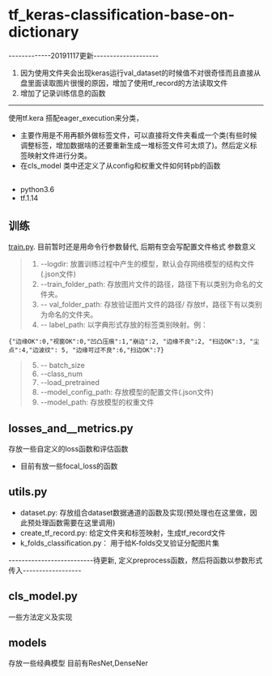 # tf_keras-classification-base-on-dictionary


-------------20191117更新--------------------
1. 因为使用文件夹会出现keras运行val_dataset的时候值不对很奇怪而且直接从盘里面读取图片很慢的原因，增加了使用tf_record的方法读取文件
2. 增加了记录训练信息的函数
--------------------------------------------

使用tf.kera 搭配eager_execution来分类，
- 主要作用是不用再额外做标签文件，可以直接将文件夹看成一个类(有些时候调整标签，增加数据啥的还要重新生成一堆标签文件可太烦了)。然后定义标签映射文件进行分类。
- 在cls_model 类中还定义了从config和权重文件如何转pb的函数

## 
- python3.6
- tf.1.14

## 训练
[train.py](https://github.com/loliq/tf_keras-classification-base-on-dictionary/blob/master/train.py). 
目前暂时还是用命令行参数替代, 后期有空会写配置文件格式
参数意义
> 1. --logdir: 放置训练过程中产生的模型，默认会存网络模型的结构文件(.json文件)
> 2. --train_folder_path: 存放图片文件的路径，路径下有以类别为命名的文件夹。
> 3. -- val_folder_path: 存放验证图片文件的路径/ 存放tf，路径下有以类别为命名的文件夹。
> 4. -- label_path: 以字典形式存放的标签类别映射。例：
```
{"边缘OK":0,"视窗OK":0,"凹凸压痕":1,"崩边":2, "边缘不良":2, "扫边OK":3, "尘点":4,"边波纹": 5, "边缘可过不良":6,"扫边OK":7}
```
> 5. -- batch_size
> 6. --class_num
> 7. --load_pretrained
> 8. --model_config_path: 存放模型的配置文件(.json文件)
> 9. --model_path: 存放模型的权重文件

## losses_and__metrics.py
存放一些自定义的loss函数和评估函数
- 目前有放一些focal_loss的函数
## utils.py
- dataset.py: 存放组合dataset数据通道的函数及实现(预处理也在这里做，因此预处理函数需要在这里调用)
- create_tf_record.py: 给定文件夹和标签映射，生成tf_record文件
- k_folds_classification.py： 用于给K-folds交叉验证分配图片集

--------------------------待更新, 定义preprocess函数，然后将函数以参数形式传入------------------

## cls_model.py
一些方法定义及实现
## models
存放一些经典模型
目前有ResNet,DenseNer



